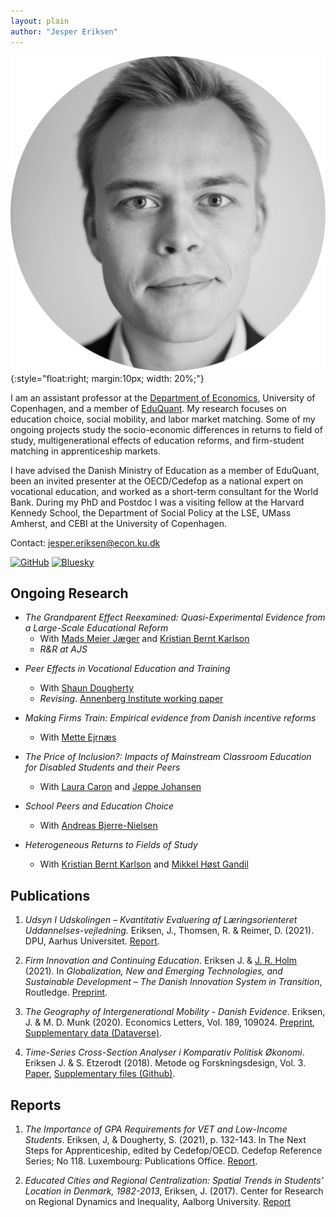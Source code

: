 ```yaml
---
layout: plain
author: "Jesper Eriksen"
---
```


![*Jesper Eriksen*](avatar_round-modified.png){:style="float:right; margin:10px; width: 20%;"}

I am an assistant professor at the [Department of Economics](https://www.economics.ku.dk/), University of Copenhagen, and a member of [EduQuant](https://www.economics.ku.dk/research/externally-funded-research_new/uddankvant/).  My research focuses on education choice, social mobility, and labor market matching. Some of my ongoing projects study the socio-economic differences in returns to field of study, multigenerational effects of education reforms, and firm-student matching in apprenticeship markets.

I have advised the Danish Ministry of Education as a member of EduQuant, been an invited presenter at the OECD/Cedefop as a national expert on vocational education, and worked as a short-term consultant for the World Bank. During my PhD and Postdoc I was a visiting fellow at the Harvard Kennedy School, the Department of Social Policy at the LSE, UMass Amherst, and CEBI at the University of Copenhagen.

Contact: [jesper.eriksen@econ.ku.dk](mailto:jesper.eriksen@econ.ku.dk)

[![GitHub](https://img.icons8.com/ios-glyphs/30/000000/github.png)](https://github.com/eriksenj)
[![Bluesky](https://img.icons8.com/?size=100&id=3ovMFy5JDSWq&format=png&color=000000)](https://bsky.app/profile/eriksenjesper.bsky.social)

## Ongoing Research

- *The Grandparent Effect Reexamined: Quasi-Experimental Evidence from a Large-Scale Educational Reform*
  - With [Mads Meier Jæger](https://madsjaeger.dk/) and [Kristian Bernt Karlson](http://www.kristiankarlson.dk/)
  - *R&R at AJS*

<!--
- *Recognition, information, and choice*

- *Refugees and Intergenerational Mobility*
 - *Presentations*: Harvard Visiting Fellows Seminar 2018, IKE seminar 2020.
-->

- *Peer Effects in Vocational Education and Training*
  - With [Shaun Dougherty](https://peabody.vanderbilt.edu/bio/shaun-dougherty)
  <!-- - *Presentations*: APPAM International 2019; CVER Conference 2019; 2019 Cedefop/OECD Joint Symposium on Apprenticeships; Department of Social Policy, LSE, 2022; Center for Economic Performance, Skill and Education Work in Progress seminar, 2022, Rockwool Foundation Research Unit, 2022.   -->
  - *Revising*. [Annenberg Institute working paper](https://edworkingpapers.com/sites/default/files/ai24-943.pdf)

- *Making Firms Train: Empirical evidence from Danish incentive reforms*
  - With [Mette Ejrnæs](https://forskning.ku.dk/soeg/result/profil/?id=5004)

- *The Price of Inclusion?: Impacts of Mainstream Classroom Education for Disabled Students and their Peers*
  - With [Laura Caron](https://laurakcaron.github.io/) and [Jeppe Johansen](https://dk.linkedin.com/in/jeppe-s%C3%B8ndergaard-johansen)

- *School Peers and Education Choice*
  - With [Andreas Bjerre-Nielsen](https://bjerre-nielsen.me/)

- *Heterogeneous Returns to Fields of Study*
  - With [Kristian Bernt Karlson](http://www.kristiankarlson.dk/) and [Mikkel Høst Gandil](https://sites.google.com/view/mikkelgandil/home)

## Publications

1. *Udsyn I Udskolingen – Kvantitativ Evaluering  af Læringsorienteret Uddannelses-vejledning.* Eriksen, J., Thomsen, R. & Reimer, D. (2021). DPU, Aarhus Universitet. [Report](https://emu.dk/sites/default/files/2021-12/gsk_overgange_Rapport%20-%20Udsyn%20i%20Udskolingen.pdf).

2. *Firm Innovation and Continuing Education*. Eriksen J. & [J. R. Holm](https://vbn.aau.dk/da/persons/116395) (2021). In *Globalization, New and Emerging Technologies, and Sustainable Development – The Danish Innovation System in Transition*, Routledge. [Preprint](https://vbn.aau.dk/files/351175061/Chapter11_august_edit_submission.docx).

3. *The Geography of Intergenerational Mobility - Danish Evidence*. Eriksen, J. & M. D. Munk (2020). Economics Letters, Vol. 189, 109024. [Preprint](https://raw.githubusercontent.com/eriksenj/eriksenj.github.io/master/_content/IG_Geo_DK.pdf), [Supplementary data (Dataverse)](https://doi.org/10.7910/DVN/YIS2QY).

4. *Time-Series Cross-Section Analyser i Komparativ Politisk Økonomi*. Eriksen J. & S. Etzerodt (2018). Metode og Forskningsdesign, Vol. 3. [Paper](https://raw.githubusercontent.com/eriksenj/eriksenj.github.io/master/_content/cv.pdf), [Supplementary files (Github)](https://github.com/EriksenJ/Eriksen_Etzerodt_2018).

## Reports

1. *The Importance of GPA Requirements for VET and Low-Income Students*. Eriksen, J, & Dougherty, S. (2021), p. 132-143. In The Next Steps for Apprenticeship, edited by Cedefop/OECD. Cedefop Reference Series; No 118. Luxembourg: Publications Office. [Report](https://www.cedefop.europa.eu/files/3087_en.pdf).

2. *Educated Cities and Regional Centralization: Spatial Trends in Students' Location in Denmark, 1982-2013*,  Eriksen, J. (2017). Center for Research on Regional Dynamics and Inequality, Aalborg University. [Report](https://vbn.aau.dk/da/publications/educated-cities-and-regional-centralization-spatial-trends-in-stu)

